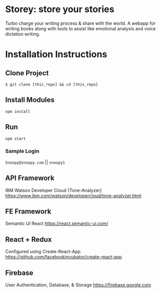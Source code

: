 
# Storey: store your stories
Turbo charge your writing process & share with the world.
A webapp for writing books along with tools to assist like emotional analysis and voice dictation writing.

# Installation Instructions
## Clone Project
``$ git clone [this_repo] && cd [this_repo]``

## Install Modules
``npm install``

## Run
``npm start``

### Sample Login
`Snoopy@snoopy.com` || `snoopy1`

## API Framework
IBM Watson Developer Cloud {Tone-Analyzer}
https://www.ibm.com/watson/developercloud/tone-analyzer.html

## FE Framework
Semantic UI React
https://react.semantic-ui.com/

## React + Redux
Configured using Create-React-App
https://github.com/facebookincubator/create-react-app

## Firebase
User Authentication, Database, & Storage
https://firebase.google.com